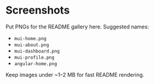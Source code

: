 # Screenshots

Put PNGs for the README gallery here. Suggested names:

- `mui-home.png`
- `mui-about.png`
- `mui-dashboard.png`
- `mui-profile.png`
- `angular-home.png`

Keep images under ~1–2 MB for fast README rendering.
